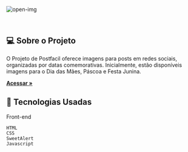 
  

![open-img](https://github.com/Sara01romao/galeria-post/assets/46323667/f8bbdc79-fd06-4cb3-af16-97900f2dbc91)




<br>


## 💻  Sobre o Projeto

O Projeto de Postfacil oferece imagens para posts em redes sociais, organizadas por datas comemorativas. Inicialmente, estão disponíveis imagens para o Dia das Mães, Páscoa e Festa Junina.

<a href="[https://doc.expresso-ts.com/](https://sara01romao.github.io/galeria-post/)"><strong>Acessar »</strong></a>

 
  

## :rocket: Tecnologias Usadas
Front-end 
```
HTML
CSS
SweetAlert
Javascript


```



